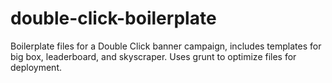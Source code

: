 # double-click-boilerplate
Boilerplate files for a Double Click banner campaign, includes templates for big box, leaderboard, and skyscraper. Uses grunt to optimize files for deployment.
